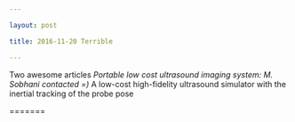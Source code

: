 ```yaml
---

layout: post

title: 2016-11-20 Terrible

---
```



Two awesome articles *Portable low cost ultrasound imaging system: M.
Sobhani contacted =)* A low-cost high-fidelity ultrasound simulator with
the inertial tracking of the probe pose

=======

